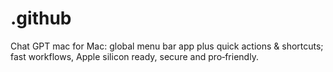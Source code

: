 # .github
Chat GPT mac for Mac: global menu bar app plus quick actions &amp; shortcuts; fast workflows, Apple silicon ready, secure and pro‑friendly.
